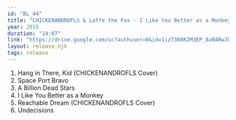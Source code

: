 ```yaml
---
id: "BL_44"
title: "CHICKENANDROFLS & Laffe the Fox - I Like You Better as a Monkey"
year: 2015
duration: "14:07"
link: "https://drive.google.com/uc?authuser=0&id=1izT308K2M3EP_8a9ARwJkxjg894E3gFa&export=download"
layout: release.njk
tags: release
---
```


1. Hang in There, Kid (CHICKENANDROFLS Cover)
2. Space Port Bravo
3. A Billion Dead Stars
4. I Like You Better as a Monkey
5. Reachable Dream (CHICKENANDROFLS Cover)
6. Undecisions